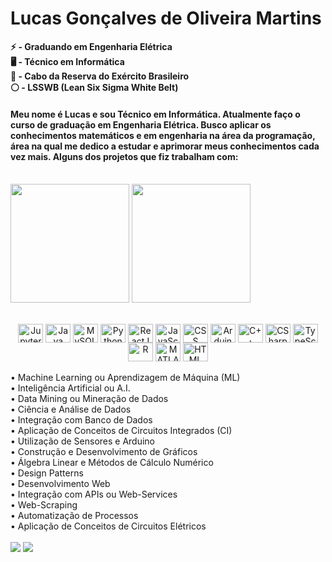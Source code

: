 # Lucas Gonçalves de Oliveira Martins
<b>⚡ - Graduando em Engenharia Elétrica </b><br>
<b>🖥️ - Técnico em Informática </b><br>
<b>🔰 - Cabo da Reserva do Exército Brasileiro </b><br>
<b>⚪ - LSSWB (Lean Six Sigma White Belt) </b><br>

####     Meu nome é Lucas e sou Técnico em Informática. Atualmente faço o curso de graduação em Engenharia Elétrica. Busco aplicar os conhecimentos matemáticos e em engenharia na área da programação, área na qual me dedico a estudar e aprimorar meus conhecimentos cada vez mais. Alguns dos projetos que fiz trabalham com:
<br>
<div>
  <img height="190" align="center" src="https://github-readme-stats.vercel.app/api?username=lucasgoncolm2003&show_icons=true&theme=dracula&include_all_commits=true"/>
  <img height="190" align="center" src="https://github-readme-stats.vercel.app/api/top-langs/?username=lucasgoncolm2003&theme=dracula&langs_count=18&layout=compact"/>
</div>
<br>
<div style="display: inline_block" align="center"><br>
  <img align="center" alt="Jupyter" height="30" width="40" src="https://cdn.jsdelivr.net/gh/devicons/devicon/icons/jupyter/jupyter-original.svg"/>
  <img align="center" alt="Java" height="30" width="40" src="https://cdn.jsdelivr.net/gh/devicons/devicon/icons/java/java-original.svg" />
  <img align="center" alt="MySQL" height="30" width="40" src="https://cdn.jsdelivr.net/gh/devicons/devicon/icons/mysql/mysql-original.svg" />
  <img align="center" alt="Python" height="30" width="40" src="https://cdn.jsdelivr.net/gh/devicons/devicon/icons/python/python-original.svg"/>
  <img align="center" alt="ReactJS" height="30" width="40" src="https://cdn.jsdelivr.net/gh/devicons/devicon/icons/react/react-original.svg"/>
  <img align="center" alt="JavaScript" height="30" width="40" src="https://cdn.jsdelivr.net/gh/devicons/devicon/icons/javascript/javascript-original.svg"/>
  <img align="center" alt="CSS" height="30" width="40" src="https://cdn.jsdelivr.net/gh/devicons/devicon/icons/css3/css3-original.svg"/>
  <img align="center" alt="Arduino" height="30" width="40" src="https://cdn.jsdelivr.net/gh/devicons/devicon/icons/arduino/arduino-original-wordmark.svg"/>
  <img align="center" alt="C++" height="30" width="40" src="https://cdn.jsdelivr.net/gh/devicons/devicon/icons/cplusplus/cplusplus-original.svg"/>
  <img align="center" alt="CSharp" height="30" width="40" src="https://cdn.jsdelivr.net/gh/devicons/devicon/icons/csharp/csharp-original.svg"/>
  <img align="center" alt="TypeScript" height="30" width="40" src="https://cdn.jsdelivr.net/gh/devicons/devicon/icons/typescript/typescript-plain.svg"/>
  <img align="center" alt="R" height="30" width="40" src="https://cdn.jsdelivr.net/gh/devicons/devicon/icons/r/r-original.svg"/>
  <img align="center" alt="MATLAB" height="30" width="40" src="https://cdn.jsdelivr.net/gh/devicons/devicon/icons/matlab/matlab-original.svg"/>
  <img align="center" alt="HTML" height="30" width="40" src="https://cdn.jsdelivr.net/gh/devicons/devicon/icons/html5/html5-original.svg"/>
</div>
<br>
 •  Machine Learning ou Aprendizagem de Máquina (ML) <br>
 •  Inteligência Artificial ou A.I. <br>
 •  Data Mining ou Mineração de Dados <br>
 •  Ciência e Análise de Dados  <br>
 •  Integração com Banco de Dados <br>
 •  Aplicação de Conceitos de Circuitos Integrados (CI) <br>
 •  Utilização de Sensores e Arduino <br>
 •  Construção e Desenvolvimento de Gráficos <br>
 •  Álgebra Linear e Métodos de Cálculo Numérico <br>
 •  Design Patterns <br>
 •  Desenvolvimento Web <br>
 •  Integração com APIs ou Web-Services <br>
 •  Web-Scraping <br>
 •  Automatização de Processos <br>
 •  Aplicação de Conceitos de Circuitos Elétricos <br>
<br>
<div style="display: inline_block" align="center><br>
  <a href="https://www.linkedin.com/in/lucas-gonçalves-de-oliveira-martins-1092451b5/" target="_blank"><img src="https://img.shields.io/badge/LinkedIn-0077B5?style=for-the-badge&logo=linkedin&logoColor=white" target="_blank"></a>
  <a href="https://www.instagram.com/lucao_gom/" target="_blank"><img src="https://img.shields.io/badge/Instagram-E4405F?style=for-the-badge&logo=instagram&logoColor=white" target="_blank"></a>
